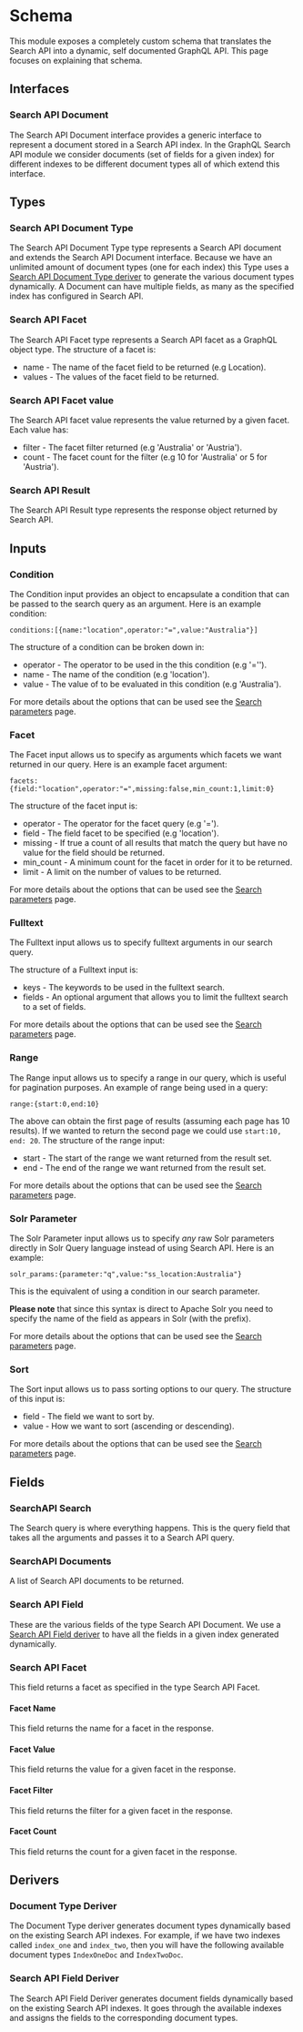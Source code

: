 # Schema
This module exposes a completely custom schema that translates the Search API into a dynamic, self documented GraphQL 
API. This page focuses on explaining that schema.

## Interfaces

### Search API Document
The Search API Document interface provides a generic interface to represent a document stored in a Search API index. In 
the GraphQL Search API module we consider documents (set of fields for a given index) for different indexes to be 
different document types all of which extend this interface.

## Types

### Search API Document Type
The Search API Document Type type represents a Search API document and extends the Search API Document interface. Because we 
have an unlimited amount of document types (one for each index) this Type uses a [Search API Document Type deriver](#search-api-document-type-deriver) to generate the 
various document types dynamically. A Document can have multiple fields, as many as the specified index has configured 
in Search API.

### Search API Facet
The Search API Facet type represents a Search API facet as a GraphQL object type. The structure of a facet is:

* name - The name of the facet field to be returned (e.g Location).
* values - The values of the facet field to be returned.


### Search API Facet value
The Search API facet value represents the value returned by a given facet. Each value has:

* filter - The facet filter returned (e.g 'Australia' or 'Austria').
* count - The facet count for the filter (e.g 10 for 'Australia' or 5 for 'Austria').

### Search API Result
The Search API Result type represents the response object returned by Search API.

## Inputs

### Condition
The Condition input provides an object to encapsulate a condition that can be passed to the search query as an argument.
Here is an example condition: 

`conditions:[{name:"location",operator:"=",value:"Australia"}]`

The structure of a condition can be broken down in:

* operator - The operator to be used in the this condition (e.g '='').
* name - The name of the condition (e.g 'location').
* value - The value of to be evaluated in this condition (e.g 'Australia').

For more details about the options that can be used see the [Search parameters](search-parameters.md) page.

### Facet
The Facet input allows us to specify as arguments which facets we want returned in our query. Here is an example facet 
argument:

`facets:{field:"location",operator:"=",missing:false,min_count:1,limit:0}`

The structure of the facet input is:

* operator - The operator for the facet query (e.g '=').
* field - The field facet to be specified (e.g 'location').
* missing - If true a count of all results that match the query but have no value for the field should be returned. 
* min_count - A minimum count for the facet in order for it to be returned.
* limit - A limit on the number of values to be returned.

For more details about the options that can be used see the [Search parameters](search-parameters.md) page.

### Fulltext
The Fulltext input allows us to specify fulltext arguments in our search query.

The structure of a Fulltext input is:

* keys - The keywords to be used in the fulltext search.
* fields - An optional argument that allows you to limit the fulltext search to a set of fields.

For more details about the options that can be used see the [Search parameters](search-parameters.md) page.

### Range
The Range input allows us to specify a range in our query, which is useful for pagination purposes. An example of range 
being used in a query:

`range:{start:0,end:10}`

The above can obtain the first page of results (assuming each page has 10 results). If we wanted to return the second 
page we could use `start:10, end: 20`. The structure of the range input:

* start - The start of the range we want returned from the result set.
* end - The end of the range we want returned from the result set. 

For more details about the options that can be used see the [Search parameters](search-parameters.md) page.

### Solr Parameter
The Solr Parameter input allows us to specify *any* raw Solr parameters directly in Solr Query language instead of 
using Search API. Here is an example:

`solr_params:{parameter:"q",value:"ss_location:Australia"}`

This is the equivalent of using a condition in our search parameter.

**Please note** that since this syntax is direct to 
Apache Solr you need to specify the name of the field as appears in Solr (with the prefix).

For more details about the options that can be used see the [Search parameters](search-parameters.md) page.

### Sort
The Sort input allows us to pass sorting options to our query. The structure of this input is:

* field - The field we want to sort by.
* value - How we want to sort (ascending or descending).

For more details about the options that can be used see the [Search parameters](search-parameters.md) page.

## Fields

### SearchAPI Search
The Search query is where everything happens. This is the query field that takes all the arguments and passes it to a 
Search API query.

### SearchAPI Documents
A list of Search API documents to be returned.

### Search API Field
These are the various fields of the type Search API Document. We use a [Search API Field deriver](#search-api-field-deriver)
to have all the fields in a given index generated dynamically.

### Search API Facet
This field returns a facet as specified in the type Search API Facet.

#### Facet Name
This field returns the name for a facet in the response.

#### Facet Value
This field returns the value for a given facet in the response.

#### Facet Filter
This field returns the filter for a given facet in the response.

#### Facet Count
This field returns the count for a given facet in the response.

## Derivers

### Document Type Deriver
The Document Type deriver generates document types dynamically based on the existing Search API indexes. For example,
if we have two indexes called `index_one` and `index_two`, then you will have the following available document types 
`IndexOneDoc` and `IndexTwoDoc`.

### Search API Field Deriver
The Search API Field Deriver generates document fields dynamically based on the existing Search API indexes. It goes 
through the available indexes and assigns the fields to the corresponding document types.